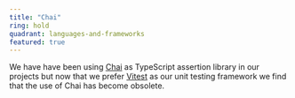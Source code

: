 ```yaml
---
title: "Chai"
ring: hold
quadrant: languages-and-frameworks
featured: true
---
```


We have have been using <a href="https://www.chaijs.com/">Chai</a> as TypeScript assertion library in our projects but now that we prefer <a href="vitest.html">Vitest</a> as our unit testing framework we find that the use of Chai has become obsolete.